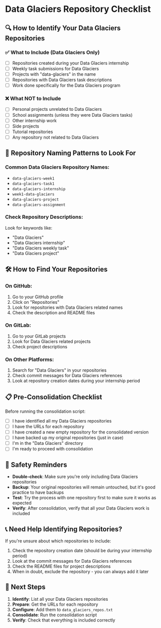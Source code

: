 # Data Glaciers Repository Checklist

## 🔍 How to Identify Your Data Glaciers Repositories

### ✅ What to Include (Data Glaciers Only)
- [ ] Repositories created during your Data Glaciers internship
- [ ] Weekly task submissions for Data Glaciers
- [ ] Projects with "data-glaciers" in the name
- [ ] Repositories with Data Glaciers task descriptions
- [ ] Work done specifically for the Data Glaciers program

### ❌ What NOT to Include
- [ ] Personal projects unrelated to Data Glaciers
- [ ] School assignments (unless they were Data Glaciers tasks)
- [ ] Other internship work
- [ ] Side projects
- [ ] Tutorial repositories
- [ ] Any repository not related to Data Glaciers

## 📝 Repository Naming Patterns to Look For

### Common Data Glaciers Repository Names:
- `data-glaciers-week1`
- `data-glaciers-task1`
- `data-glaciers-internship`
- `week1-data-glaciers`
- `data-glaciers-project`
- `data-glaciers-assignment`

### Check Repository Descriptions:
Look for keywords like:
- "Data Glaciers"
- "Data Glaciers internship"
- "Data Glaciers weekly task"
- "Data Glaciers project"

## 🛠️ How to Find Your Repositories

### On GitHub:
1. Go to your GitHub profile
2. Click on "Repositories"
3. Look for repositories with Data Glaciers related names
4. Check the description and README files

### On GitLab:
1. Go to your GitLab projects
2. Look for Data Glaciers related projects
3. Check project descriptions

### On Other Platforms:
1. Search for "Data Glaciers" in your repositories
2. Check commit messages for Data Glaciers references
3. Look at repository creation dates during your internship period

## 📋 Pre-Consolidation Checklist

Before running the consolidation script:

- [ ] I have identified all my Data Glaciers repositories
- [ ] I have the URLs for each repository
- [ ] I have created a new empty repository for the consolidated version
- [ ] I have backed up my original repositories (just in case)
- [ ] I'm in the "Data Glaciers" directory
- [ ] I'm ready to proceed with consolidation

## 🚨 Safety Reminders

- **Double-check**: Make sure you're only including Data Glaciers repositories
- **Backup**: Your original repositories will remain untouched, but it's good practice to have backups
- **Test**: Try the process with one repository first to make sure it works as expected
- **Verify**: After consolidation, verify that all your Data Glaciers work is included

## 📞 Need Help Identifying Repositories?

If you're unsure about which repositories to include:
1. Check the repository creation date (should be during your internship period)
2. Look at the commit messages for Data Glaciers references
3. Check the README files for project descriptions
4. When in doubt, exclude the repository - you can always add it later

## 🎯 Next Steps

1. **Identify**: List all your Data Glaciers repositories
2. **Prepare**: Get the URLs for each repository
3. **Configure**: Add them to `data_glaciers_repos.txt`
4. **Consolidate**: Run the consolidation script
5. **Verify**: Check that everything is included correctly
